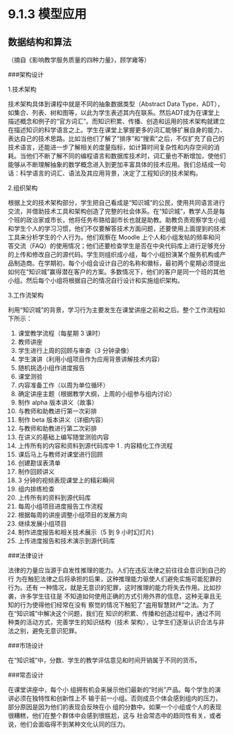 # 9.1.3 模型应用
## 数据结构和算法
（摘自《影响教学服务质量的四种力量》，顾学雍等）

###架构设计

1.技术架构

技术架构具体到课程中就是不同的抽象数据类型（Abstract Data Type，ADT），如集合、列表、树和图等，以此为学生表述其内在联系。然后ADT成为在课堂上描述概念和例子的“官方词汇”。而知识积累、传播、创造和运用的技术架构就建立在描述知识的科学语言之上。学生在课堂上掌握更多的词汇能够扩展自身的能力，表达自己的技术思路。比如当他们了解了“排序”和“搜索”之后，不仅扩充了自己的技术语言，还能进一步了解相关的度量指标，如计算时间复杂性和内存空间的消耗。当他们不断了解不同的编程语言和数据库技术时，词汇量也不断增加，使他们能够从不断理解抽象的数学概念进入到更加丰富具体的技术应用。我们总结成一句话：科学语言的词汇、语法及其应用背景，决定了工程知识的技术架构。

2.组织架构

根据上文的技术架构部分，学生把自己看成是“知识城”的公民，使用共同语言进行交流，并借助技术工具和架构创造了完整的社会体系。在“知识城”，教学人员是每个班的政治家或市长，他将任务布臵给副市长也就是助教。助教负责观察学生小组和学生个人的学习习惯，他们不仅要解答技术方面问题，还要使用上面提到的技术工具来分析学生的个人行为。他们观察在 Moodle 上个人和小组发帖的频率和问答交流（FAQ）的使用情况；他们还要检查学生是否在中央代码库上进行足够充分的上传和修改自己的源代码。学生则组织成小组，每个小组扮演某个服务机构或产品制造商。在学期初，每个小组会设计自己的名称和徽标，最初两个星期必须提出如何在“知识城”赢得潜在客户的方案。多数情况下，他们的客户是同一个班的其他小组。然后每个小组将根据自己的情况自行设计和实施组织架构。


3.工作流架构

利用“知识城”的背景，学习行为主要发生在课堂讲座之前和之后。整个工作流程如下所示：
1. 课堂教学流程（每星期 3 课时）
1. 教师讲座
1. 学生进行上周的回顾与审查（3 分钟录像）
1. 学生演讲（利用小组项目作为应用背景讲解技术内容）
1. 随机挑选小组作进度报告
1. 课堂测验
1. 内容准备工作（以周为单位循环）
1. 确定讲座主题（根据教学大纲，上周的小组参与组内讨论）
1. 制作 alpha 版本讲义（故事）
1. 与教师和助教进行第一次彩排
1. 制作 beta 版本讲义（详细内容）
1. 与教师和助教进行第二次彩排
1. 在讲义的基础上编写随堂测验内容
1. 上传所有的内容和资料到源代码库中
1 . 内容精化工作流程
1. 课后马上与教师对课堂进行回顾
1. 创建勘误表清单
1. 制作回顾讲义
1. 3 分钟的视频表现课堂上的精彩瞬间
1. 组内排练检查
1. 上传所有的资料到源代码库
1. 每周小组项目进度报告工作流程
1. 根据每周的讲座调整小组项目的发展方向
1. 继续发展小组项目
1. 制作进度报告和相关技术展示（5 到 9 小时幻灯片)
1. 上传进度报告和技术演示到源代码库


###法律设计

法律的力量应当源于自发性推理的能力。人们在违反法律之前往往会意识到自己的行
为在触犯法律之后将承担的后果，这种推理能力驱使人们避免实施可能犯罪的行为。还有
一种情况，就是无意识的犯罪，这时推理的能力将失去作用。比如抄袭，许多学生往往是
不知道如何使用正确的方式引用外界的信息，这种无辜且无知的行为使得他们经常在没有
察觉的情况下触犯了“盗用智慧财产”之法。为了在“知识城”中解决这个问题，我们在
知识的积累、传播和创造过程中，通过不同种类的活动方式，完善学生的知识结构（技术
架构），让学生们逐渐认识合法与非法之别，避免无意识犯罪。

###市场设计

在“知识城”中，分数、学生的教学评估意见和时间开销属于不同的货币。

###常态设计

在课堂讲座中，每个小
组拥有机会来展示他们最新的“时尚”产品。每个学生的演讲必须在独特性和创新性上不
输于前一小组。否则成员个体会感到组内的压力，部分原因是因为他们的表现会反映在小
组的分数中。如果一个小组或个人的表现很糟糕，他们在整个群体中会感到很尴尬，这与
社会常态中的趋同性有关，或者说，他们会面临得不到某种文化认同的压力。



